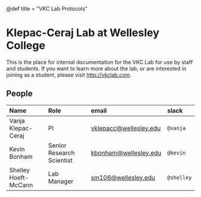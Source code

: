 @def title = "VKC Lab Protocols"

# Klepac-Ceraj Lab at Wellesley College

This is the place for internal documentation for the VKC Lab
for use by staff and students.
If you want to learn more about the lab,
or are interested in joining as a student, please visit http://vkclab.com.

## People

| Name                 | Role                      | email                  | slack      |
|:---------------------|:--------------------------|:-----------------------|:-----------|
| Vanja Klepac-Ceraj   | PI                        | vklepacc@wellesley.edu | `@vanja`   |
| Kevin Bonham         | Senior Research Scientist | kbonham@wellesley.edu  | `@kevin`   |
| Shelley Hoeft-McCann | Lab Manager               | sm106@wellesley.edu    | `@shelley` |


